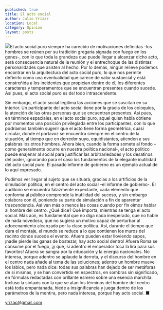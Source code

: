 ```yaml
---
published: true
title: El acto social
author: Julio Yrízar
location: Local
category: Opinión
layout: posts
---
```


![](http://i.imgur.com/F4oqJqFm.jpg)El acto social puro siempre ha carecido de motivaciones definidas –los hombres se reúnen por su tradición gregaria signada con fuego en los genes-, con lo que toda la grandeza que puede llegar a alcanzar dicho acto, será consecuencia natural de la reunión y el entrechoque de las distintas personalidades que asisten al hecho. Por lo demás, ningún relieve podemos encontrar en la arquitectura del acto social puro, lo que nos permite definirlo como una eventualidad que carece de valor sustancial y está constreñida a los incidentes que propician dentro de él, los diferentes caracteres y temperamentos que se encuentran presentes cuando sucede. Así pues, el acto social puro es del todo intrascendente.

Sin embargo, el acto social legitima las acciones que se suscitan en su interior. Un participante del acto social tiene por la gracia de los coloquios, la atención de las otras personas que se encuentran presentes. Así pues, en términos espaciales, en el acto social puro, aquel quien habla obtiene por momentos una posición privilegiada entre los participantes, con lo que podríamos también sugerir que el acto tiene forma geométrica, cuasi circular, donde el portavoz se encuentra siempre en el centro de la situación, al tiempo que en derredor suyo, equidistantes, atienden a sus palabras los otros hombres. Ahora bien, cuando la forma somete al fondo –como generalmente ocurre en nuestra política nacional-, el acto político puede enajenar al social para justificar las arbitrariedades y los desatinos del poder, ignorando para el caso los fundamentos de la elegante inutilidad del acto social puro. El pasado informe de gobierno es un ejemplo actual de lo aquí expresado.

Pudimos ver llegar al sujeto que se situará, gracias a los artificios de la simulación política, en el centro del acto social –el informe de gobierno-. El auditorio se encuentra falazmente expectante, cada elemento que conforma al público comprende la inutilidad del suceso, y sin embargo colabora con él, poniendo su parte de simulación a fin de aparentar trascendencia. Así van más o menos las cosas cuando por fin oímos hablar al hombre del centro. ¿Qué dice? Qué importa, mientras se tenga el acto social. Más aún, es fundamental que no diga nada inesperado, que no hable de nada novedoso, que no sugiera un motivo capaz de perturbar al adocenamiento alcanzado por la clase política. Así, durante el tiempo que dura el montaje, el mundo se reduce a lo que contienen los muros del recinto donde sucede el evento. Afuera pueden estar lloviendo sapos, ¡nadie pierde las ganas de bostezar, hay acto social dentro! Afuera Roma se consume por el fuego, ¡y qué, si adentro el emperador toca la lira para sus favoritos! Afuera se sangra por la educación y la energía nacionales. No interesa, porque adentro se aplaude la derrota, y el discurso del hombre en el centro nada añade al tema de las soluciones; adentro un hombre mueve los labios, pero nada dice: todas sus palabras han dejado de ser metáforas de sí mismas, y se han convertido en espectros, en sombras sin significado, en fórmulas redactadas con brillante esmero sobre una esencia marchita. Incluso la sintaxis con la que se atan los términos del hombre del centro está toda empantanada, hiede a insignificancia y juega dentro de los parámetros de la mentira, pero nada interesa, porque hay acto social. ■


yrizac@gmail.com
